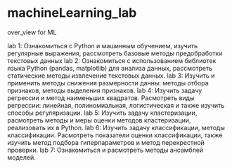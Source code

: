 # machineLearning_lab
over_view for ML

lab 1: Ознакомиться с Python и машинным обучением, изучить регулярные выражения, рассмотреть базовые методы предобработки текстовых данных
lab 2: Ознакомиться с использованием библиотек языка Python (pandas, matplotlib) для анализа данных, рассмотреть статические методы извлечение текстовых данных.
lab 3: Изучить и применить методы снижения размерности данны: методы отбора признаков, методы выделения признаков.
lab 4: Изучить  задачу регрессии и метод наименьших квадратов. Расмотреть виды регрессии: линейная, полиномиальная, логистическая и также изучить способы регуляризации.
lab 5: Изучить  задачу кластеризации, расмотреть методы и меры оценки методов кластеризации, реализовать их в Python.
lab 6: Изучить  задачу классификации, методы классификации. Расмотреть показатели оценки классификации, также изучить метод подбора гиперпараметров и метод перекрестной проверки.
lab 7: Ознакомиться и расмотреть методы ансамблей моделей.